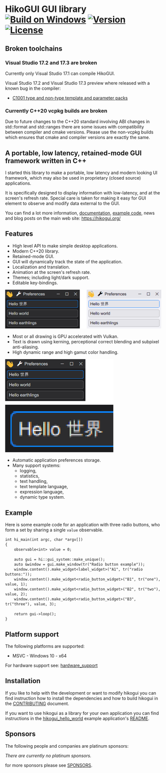 HikoGUI GUI library [![Build on Windows](https://github.com/hikogui/hikogui/actions/workflows/build-on-windows.yml/badge.svg?branch=main)](https://github.com/hikogui/hikogui/actions/workflows/build-on-windows.yml) [![Version](https://img.shields.io/badge/dynamic/json?url=https://raw.githubusercontent.com/hikogui/hikogui/main/vcpkg.json&label=Latest%20Version&query=$[%27version%27]&color=blue)](https://github.com/hikogui/hikogui/releases/latest) [![License](https://img.shields.io/github/license/hikogui/hikogui.svg)](https://github.com/hikogui/hikogui/blob/main/LICENSE_1_0.txt)
==================

Broken toolchains
-----------------
### Visual Studio 17.2 and 17.3 are broken

Currently only Visual Studio 17.1 can compile HikoGUI.

Visual Studio 17.2 and Visual Studio 17.3 preview where released with a known bug in the compiler:

 * [C1001 type and non-type template and parameter packs](https://developercommunity.visualstudio.com/t/C1001-type-and-non-type-template-and-par/1695615)

### Currently C++20 vcpkg builds are broken

Due to future changes to the C++20 standard involving ABI changes in
std::format and std::ranges there are some issues with compatibility
between compiler and cmake versions. Please use the non-vcpkg builds
which ensures that cmake and compiler versions are exactly the same.


A portable, low latency, retained-mode GUI framework written in C++
-------------------------------------------------------------------

I started this library to make a portable, low latency and modern looking
UI framework, which may also be used in proprietary (closed source) applications.

It is specifically designed to display information with low-latency,
and at the screen's refresh rate. Special care is taken for making
it easy for GUI element to observe and modify data external to the GUI.

You can find a lot more information,
[documentation](https://hikogui.org/docs/hikogui/main/index.html),
[example code](https://github.com/hikogui/hikogui_hello_world/blob/main/src/main.cpp),
news and blog posts on the main web site: <https://hikogui.org/>

Features
--------

 - High level API to make simple desktop applications.
 - Modern C++20 library.
 - Retained-mode GUI.
 - GUI will dynamically track the state of the application.
 - Localization and translation.
 - Animation at the screen's refresh rate.
 - Themes; including light/dark support.
 - Editable key-bindings.

![Themes with dark and light mode](docs/media/screenshots/demo_dark_and_light.png)

 - Most or all drawing is GPU accelerated with Vulkan.
 - Text is drawn using kerning, perceptional correct blending and subpixel anti-aliasing.
 - High dynamic range and high gamut color handling.

![Subpixel anti-aliasing](docs/media/screenshots/subpixel_glyphs.png)

 - Automatic application preferences storage.
 - Many support systems:
   + logging,
   + statistics,
   + text handling,
   + text template language,
   + expression language,
   + dynamic type system.

Example
-------
Here is some example code for an application with three radio buttons,
who form a set by sharing a single `value` observable.

```
int hi_main(int argc, char *argv[])
{
    observable<int> value = 0;

    auto gui = hi::gui_system::make_unique();
    auto &window = gui.make_window(tr("Radio button example"));
    window.content().make_widget<label_widget>("A1", tr("radio buttons:"));
    window.content().make_widget<radio_button_widget>("B1", tr("one"), value, 1);
    window.content().make_widget<radio_button_widget>("B2", tr("two"), value, 2);
    window.content().make_widget<radio_button_widget>("B3", tr("three"), value, 3);

    return gui->loop();
}
```

Platform support
----------------

The following platforms are supported:

 - MSVC - Windows 10 - x64

For hardware support see: [hardware\_support](docs/hardware_support.md)

Installation
------------

If you like to help with the development or want to modify hikogui you can
find instruction how to install the dependencies and how to build hikogui in the
[CONTRIBUTING](docs/CONTRIBUTING.md) document.

If you want to use hikogui as a library for your own application you can
find instructions in the [hikogui_hello_world](https://github.com/hikogui/hikogui_hello_world)
example application's [README](https://github.com/hikogui/hikogui_hello_world/blob/main/README.md).

Sponsors
--------

The following people and companies are platinum sponsors:

_There are currently no platinum sponsors._

for more sponsors please see [SPONSORS](SPONSORS.md).

